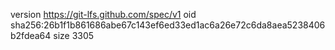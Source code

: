 version https://git-lfs.github.com/spec/v1
oid sha256:26b1f1b861686abe67c143ef6ed33ed1ac6a26e72c6da8aea5238406b2fdea64
size 3305
